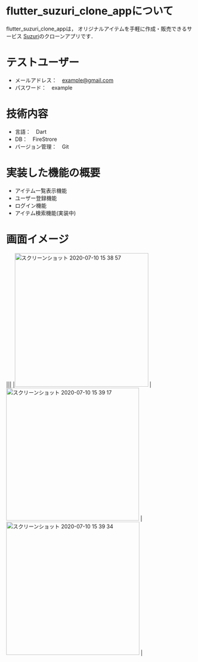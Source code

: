 # flutter_suzuri_clone_appについて
flutter_suzuri_clone_appは， オリジナルアイテムを手軽に作成・販売できるサービス [Suzuri](https://suzuri.jp/)のクローンアプリです．

# テストユーザー
- メールアドレス：　example@gmail.com
- パスワード：　example

# 技術内容
- 言語：　Dart
- DB：　FireStrore
- バージョン管理：　Git

# 実装した機能の概要
- アイテム一覧表示機能
- ユーザー登録機能
- ログイン機能
- アイテム検索機能(実装中)

# 画面イメージ
|||
|<img width="358" alt="スクリーンショット 2020-07-10 15 38 57" src="https://user-images.githubusercontent.com/38001967/87124448-cbb0e300-c2c3-11ea-802d-c0665b741dca.png"> |<img width="356" alt="スクリーンショット 2020-07-10 15 39 17" src="https://user-images.githubusercontent.com/38001967/87124457-ceabd380-c2c3-11ea-99c2-907aad1423d5.png"> |<img width="357" alt="スクリーンショット 2020-07-10 15 39 34" src="https://user-images.githubusercontent.com/38001967/87124465-d10e2d80-c2c3-11ea-92f5-475d76785b1f.png">  |
